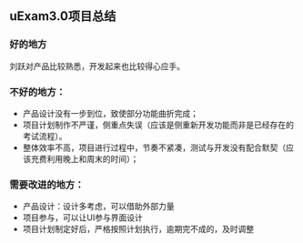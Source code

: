 ## uExam3.0项目总结 ##



### 好的地方 ###

刘跃对产品比较熟悉，开发起来也比较得心应手。

### 不好的地方： ###

- 产品设计没有一步到位，致使部分功能曲折完成；
- 项目计划制作不严谨，侧重点失误（应该是侧重新开发功能而非是已经存在的考试流程）。
- 整体效率不高，项目进行过程中，节奏不紧凑，测试与开发没有配合默契（应该充费利用晚上和周末的时间）；

### 需要改进的地方： ###

- 产品设计：设计多考虑，可以借助外部力量
- 项目参与，可以让UI参与界面设计
- 项目计划制定好后，严格按照计划执行，逾期完不成的，及时调整

